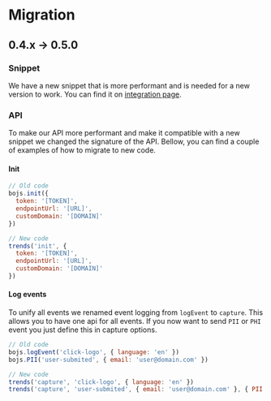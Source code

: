 # Migration

## 0.4.x -> 0.5.0

### Snippet
We have a new snippet that is more performant and is needed for a new version to work. You can find it on [integration page](integration.md).

### API
To make our API more performant and make it compatible with a new snippet we changed the signature of the API. Bellow, you can find a couple of examples of how to migrate to new code.


#### Init
```js
// Old code
bojs.init({
  token: '[TOKEN]',
  endpointUrl: '[URL]',
  customDomain: '[DOMAIN]'
})
```


```js
// New code
trends('init', {  
  token: '[TOKEN]',
  endpointUrl: '[URL]',
  customDomain: '[DOMAIN]'
})
```

#### Log events
To unify all events we renamed event logging from `logEvent` to `capture`. This allows you to have one api for all events. If you now want to send `PII` or `PHI` event you just define this in capture options.

```js
// Old code
bojs.logEvent('click-logo', { language: 'en' })
bojs.PII('user-submited', { email: 'user@domain.com' })
```

```js
// New code
trends('capture', 'click-logo', { language: 'en' })
trends('capture', 'user-submited', { email: 'user@domain.com' }, { PII: true })
```
